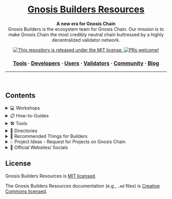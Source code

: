 <div>
  
<h1 align="center">
  <a href="https://github.com/Gnosis-Builders/Resources">
    Gnosis Builders Resources
  </a>
</h1>

<p align="center">
  <strong>A new era for Gnosis Chain</strong>
  <br>
  Gnosis Builders is the ecosystem team for Gnosis Chain. Our mission is to make Gnosis Chain the most credibly neutral chain buttressed by a highly decentralized validator network.
</p>

<p align="center">
 
<a href="https://github.com/Gnosis-Builders/Resources/blob/master/LICENSE">
    <img src="https://img.shields.io/badge/license-MIT-blue.svg" alt="This repository is released under the MIT license." />
  </a>
<a href="https://github.com/Gnosis-Builders/Resources/blob/master/CONTRIBUTING.md">
    <img src="https://img.shields.io/badge/PRs-welcome-brightgreen.svg" alt="PRs welcome!" />
  </a>
</p>

<h3 align="center">
  <a href="https://www.gnosis.builders/tools">Tools</a>
  <span> · </span>
  <a href="https://www.gnosis.builders/developers">Developers</a>
  <span> · </span>
  <a href="https://www.gnosis.builders/users">Users</a>
  <span> · </span>
  <a href="https://www.gnosis.builders/validators">Validators</a>
  <span> · </span>
  <a href="https://www.gnosis.builders/community">Community</a>
  <span> · </span>
  <a href="https://www.gnosis.builders/gnosis-builders-blog">Blog</a>
</h3>

</div>

---

<br />

## Contents

<details>
  <summary>
    💻 Workshops
  </summary>
<br />

Useful workshop materials

- [Web3 Beginner Workshop #1 - Deploy your First Contract on Gnosis Chain](https://github.com/Gnosis-Builders/gc-workshop)
- [Web3 Beginner Workshop #2 - Deploying a DAO on Gnosis Chain](https://github.com/Gnosis-Builders/gc-workshops/tree/main/DAO-Tutorial)
- [Web3 Beginner Workshop #3 - Introduction to Building on Gnosis Chain (Vietnamese)](https://youtu.be/91fF1fL574s)
- [Gnosis Chain Validator Workshop - How to run validators with Stereum](https://youtu.be/een_pYwCM8I)
- [Build on Gnosis Chain Workshop: Deploying Smart Contracts with Cookbook](https://youtu.be/pDzkWpclCnM)
</details>

<details>
  <summary>
    📋 How-to-Guides
  </summary>

<br />

Useful guides

- [Guide to Running a Gnosis Validator on DAppNode](https://github.com/Gnosis-Builders/Resources/tree/main/How-to-Guides/Validators/Guide-to-Running-a-Gnosis-Validator-on-DAppNode)
- [Guide to Running a Gnosis Validator on Stereum](https://github.com/Gnosis-Builders/Resources/tree/main/How-to-Guides/Validators/Guide-to-Running-a-Gnosis-Validator-on-Stereum)

</details>

<details>
  <summary>
    🛠 Tools
  </summary>
  
<br />

- [Buy xDAI](https://buyxdai.com/) - Buy xDAI on Gnosis Chain through a range of trusted methods with both crypto and fiat as funding sources
- [Buy GNO](https://buyxdai.com/gno) - Buy GNO on Gnosis Chain and Ethereum through a range of trusted methods with both crypto and fiat as funding sources
- [d14n.info](https://d14n.info/) - Measuring Decentralization for Gnosis Chain and Ethereum
- [Gnosis Chain Metrics Dashboard](https://www.gnosismetrics.com/) - Explore relevant analytics and metrics across the Gnosis Chain ecosystem
- [Gnosis Faucet](https://gnosisfaucet.com/) - This faucet is the official xDai faucet for Gnosis Chain. Access the faucet to get a small amount of xDAI that can get you started in building and deploying transactions on Gnosis Chain. You can claim 0.01 xDAI on Gnosis mainnet and 0.1 xDAI on Chiado testnet via the faucet
- [Validate Gnosis](https://www.validategnosis.com/) - Learn how to validate Gnosis! Validate Gnosis provides step-by-step setup guides that walk you through the process to help you get up and running smoothly
- [mGNO Validator Deposit](https://mgno.validategnosis.com/) - The mGNO Converter allows users to convert GNO into mGNO. This mGNO token can be staked on validator nodes

</details>

<details>
  <summary>
    🚀 Directories
  </summary>
  
<br />

- [Gnosis Chain DAO Directory](https://www.daosongnosis.com/) - Explore all of the amazing DAOs and DAO tools built on top of Gnosis Chain to help decentralized communities coordinate and collaborate.
- [Gnosis Chain DeFi Directory](https://www.gnosisdefi.com/) - Explore all of the amazing DeFi protocols and tools built on top of Gnosis Chain.
- [Gnosis Chain NFT and Gaming Directory](https://www.nftsongnosis.com/) - Explore all of the amazing NFT and Gaming projects and tools built on top of Gnosis Chain.
- [Gnosis Chain Wallet Finder](https://gnosiswallets.com/) - Select a wallet so you can start transacting on Gnosis Chain. There are many different wallets to choose from with lots of additional features. This page will help you find one that fits your needs based on the features you want.

</details>

<details>
  <summary>
    🎊 Recommended Things for Builders
  </summary>
  
<br />

- Developer Resources [https://docs.gnosischain.com/developers](https://docs.gnosischain.com/developers)
- Recommended RPC Server Address 
  * Mainnet: 
    * [https://rpc.gnosis.gateway.fm](https://rpc.gnosis.gateway.fm)
    * [https://rpc.gnosischain.com](https://rpc.gnosischain.com)
    * wss://rpc.gnosischain.com/wss
  * Chiado Testnet:
    * [https://rpc.chiado.gnosis.gateway.fm](https://rpc.chiado.gnosis.gateway.fm/)
    * [https://rpc.chiadochain.net](https://rpc.chiadochain.net/)
    * wss://rpc.chiadochain.net/wss
- Gnosis Chain Recommended Bootnodes [https://docs.gnosischain.com/about/networks/mainnet/#config-repo](https://docs.gnosischain.com/about/networks/mainnet/#config-repo)
- Gnosis Chain Gas Tracker [https://gnosisscan.io/gastracker](https://gnosisscan.io/gastracker)
- Connect Your Wallet
  * Gnosis Chain mainnet
    * RPC Endpoint: [https://rpc.gnosischain.com](https://rpc.gnosischain.com/)
    * Chain ID: 100
    * Currency Symbol: xDAI
    * Explorer: https://gnosisscan.io
    * Alternatively you can auto-config your wallet by visiting [https://chainlist.org/chain/100](https://chainlist.org/chain/100)
  * Chiado testnet
    * RPC Endpoint: [https://rpc.chiadochain.net](https://rpc.chiadochain.net)
    * Chain ID: 10200
    * Currency Symbol: xDAI
    * Explorer: https://blockscout.com/gnosis/chiado
    * Alternatively you can auto-config your wallet by visiting [https://chainlist.org/chain/10200](https://chainlist.org/chain/10200)
</details>

<details>
  <summary>
    💡 Project Ideas - Request for Projects on Gnosis Chain
  </summary>
  
<br />

**[1] Improving payroll with an EVM programmable bank account**

**Project Description:** This project provides an opportunity to brainstorm solutions to enhance the payroll process using an EVM programmable bank account. This topic lets you start the project by exploring various ideas that can help improve the payroll process. For example, creating a smart contract that validates each employee's working hours and calculates their salary accordingly or developing a smart contract that automatically deducts taxes, social security, and other necessary expenses from their income.

**Resources:**
  * [Superfluid Wave Project Ideas](https://superfluidhq.notion.site/Superfluid-Wave-Project-Ideas-7e8c792758004bd2ae452d1f9810cc58)
  
***

**[2] Build with POAP**

**Project Description:** POAP is a hub for Web3-native communities. At POAP, we can help bring your visionary Web3 project to life by identifying the most suitable user base and giving you exposure to expand your community. Plus, building with POAP can take your project to the next level by giving you access to new clients and opportunities to scale your business. Therefore, this topic allows you to propose your ideas to build on POAP.

**Resources:**
  * [Build with POAP](https://poap.xyz/builders)
  * [Introduction to POAP and API docs](https://documentation.poap.tech/docs)

***

**[3] Open source solutions supporting zkBridge**

**Project Description:** A new approach is put forth by zkBridge for building trustless, extensible, permissionless, universal, and efficient cross-chain bridges using ZKP. This topic allows you to submit your ideas for creating end-to-end zkBridge solutions across the Gnosis Chain as a public benefit and fostering an open ecosystem for creating a safe, effective, and all-encompassing foundation for multichain interoperability.

**Resources:**
  * [zkBridge track, Berkeley Center for Responsible Decentralized Intelligence](https://zk-hacking.org/tracks/zk_bridge_track/)

***

**[4] An EVM Header Oracle Aggregator**

**Project Description:** Hashi is an EVM Header Oracle Aggregator, designed to facilitate a principled approach to cross-chain bridge security. The primary insight is that the vast majority of bridge-related security incidents could have had a minimal impact if the systems relying on them had built in some redundancy. In other words, it's much more secure to require messages to be validated by multiple independent mechanisms, rather than by just one. This topic allows you to propose your ideas to build on top of an EVM Header Oracle Aggregator.

**Resources:**
  * [Hashi 橋  - An EVM Header Oracle Aggregator](https://github.com/gnosis/hashi)

***

**[5] Euro Ramp App - Create a Safe app powered by Monerium**

**Project Description:** The Euro Ramp app is a concept for a mobile application that would enable users to purchase, sell, and keep various currencies securely and easily using Monerium, a platform for decentralized payments built on the blockchain. The application would offer a safe and straightforward interface for instantly converting fiat money into digital assets. The Euro Ramp app would be a great tool for anyone interested in investing in Euros or other currencies in a Safe app.

**Resources:**
  * [Monerium](https://monerium.com/)
  * [Developers | Monerium](https://monerium.dev/)

***

**[6] Connecting Worlds with Li-Fi - Aggregate the best Euro price to Gnosis Chain**

**Project Description:** The concept of "Connecting Worlds with Li-Fi" refers to the potential use of Li-Fi technology to build a global network that connects people and devices across the world. Li-Fi is a quick and dependable technology that can send data between devices even when they are far apart, making it ideal for this kind of communication. The idea of aggregating the best Euro price to the Gnosis Chain in particular involves utilizing blockchain technology to make it possible to exchange Euros securely and decentralized at the best market prices across various nations or areas.

***

**[7] Proposing your own idea for contributing to the Gnosis Chain ecosystem**

**Project Description:** We are thrilled to have you here, and we are excited to hear about your ideas on how you can contribute to the Gnosis Chain ecosystem. We believe that open innovation is key to creating a vibrant and thriving community of builders and innovators, and we encourage everyone to propose their own ideas for improving the ecosystem. 

Whether you're a developer, a designer, a researcher, or simply someone who is passionate about blockchain technology, we want to hear from you. Our goal is to create a truly decentralized and community-driven ecosystem that is accessible to everyone, so no matter your background or experience level, your contributions are valued and appreciated.

So if you have an idea for improving the Gnosis Chain ecosystem, we encourage you to submit a proposal and join us on this exciting journey toward a more decentralized future. Thank you for considering contributing to our ecosystem!

***
      
</details>

<details>
  <summary>
    📝 Official Websites/ Socials
  </summary>

<br />

- [Gnosis Builders Blog](https://www.gnosis.builders/gnosis-builders-blog)
- [Gnosis Builders Community on Telegram](https://t.me/GnosisBuildersCommunity)
- [Gnosis Builders Twitter](https://twitter.com/gnosisbuilders)
- [Gnosis Builders Website](https://www.gnosis.builders/)
- [Gnosis Builders on Youtube](https://www.youtube.com/@gnosisbuilders)
- [Gnosis Chain Community on Telegram](https://t.me/gnosischain)
- [Gnosis Chain Discord](https://discord.gg/gnosischain)
- [Gnosis Chain Official Documentation](https://docs.gnosischain.com/)
- [Gnosis Chain Website](https://www.gnosis.io/)


</details>


## License

Gnosis Builders Resources is [MIT licensed](./LICENSE).

The Gnosis Builders Resources documentation (e.g., `.md` files) is [Creative Commons licensed](./LICENSE-docs).
